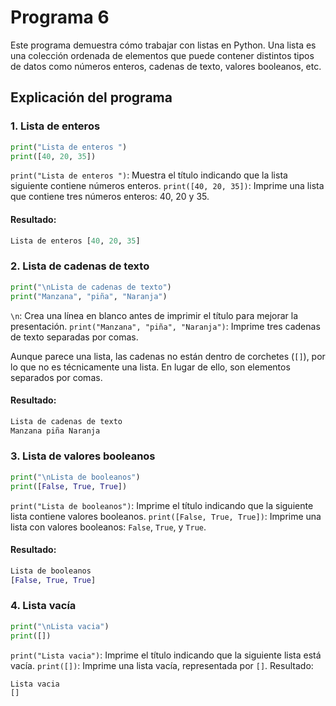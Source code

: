 # Programa 6
Este programa demuestra cómo trabajar con listas en Python. 
Una lista es una colección ordenada de elementos que puede contener distintos tipos de datos como números enteros, cadenas de texto, valores booleanos, etc.
## Explicación del programa
### 1. Lista de enteros
```python
print("Lista de enteros ") 
print([40, 20, 35])
```
`print("Lista de enteros ")`: Muestra el título indicando que la lista siguiente contiene números enteros.
`print([40, 20, 35])`: Imprime una lista que contiene tres números enteros: 40, 20 y 35.
#### Resultado:
```python
Lista de enteros [40, 20, 35]
```

### 2. Lista de cadenas de texto
```python
print("\nLista de cadenas de texto") 
print("Manzana", "piña", "Naranja")
```
`\n`: Crea una línea en blanco antes de imprimir el título para mejorar la presentación. `print("Manzana", "piña", "Naranja")`: Imprime tres cadenas de texto separadas por comas.

Aunque parece una lista, las cadenas no están dentro de corchetes (`[]`), por lo que no es técnicamente una lista. En lugar de ello, son elementos separados por comas.
#### Resultado:
```python
Lista de cadenas de texto
Manzana piña Naranja
```

### 3. Lista de valores booleanos
```python
print("\nLista de booleanos")
print([False, True, True])
```
`print("Lista de booleanos")`: Imprime el título indicando que la siguiente lista contiene valores booleanos.
`print([False, True, True])`: Imprime una lista con valores booleanos: `False`, `True`, y `True`.
#### Resultado:
```python
Lista de booleanos
[False, True, True]
```

### 4. Lista vacía
```python
print("\nLista vacia") 
print([])
```
`print("Lista vacia")`: Imprime el título indicando que la siguiente lista está vacía.
`print([])`: Imprime una lista vacía, representada por `[]`.
Resultado:
```python
Lista vacia
[]
```
